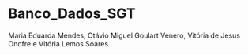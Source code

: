 # Banco_Dados_SGT
Maria Eduarda Mendes, Otávio Miguel Goulart Venero, Vitória de Jesus Onofre e Vitória Lemos Soares
